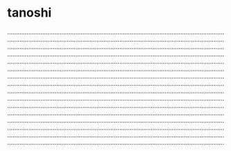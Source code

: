 # tanoshi

................................................................................................................................................................................................................................................................................................................................................................................................................................................................................................................................................................................................................................................................................................................................................................................................................................................................................................................................................................................................................................................................................................................................................................................................................................................................................................................................................................................................................................................................................................................................................................................................................................................................................................................................................................................................................................................................................................................................................................................................................................................................